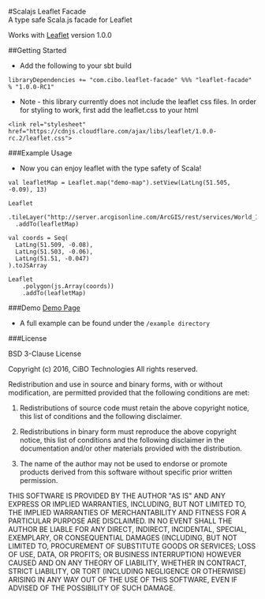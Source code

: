 #Scalajs Leaflet Facade  
A type safe Scala.js facade for Leaflet

Works with [Leaflet](http://leafletjs.com/reference-1.0.0.html) version 1.0.0

##Getting Started
+ Add the following to your sbt build  
```
libraryDependencies += "com.cibo.leaflet-facade" %%% "leaflet-facade" % "1.0.0-RC1"
```
  
+ Note - this library currently does not include the leaflet css files.  In order for styling to work, first add the leaflet.css to your html
```
<link rel="stylesheet" href="https://cdnjs.cloudflare.com/ajax/libs/leaflet/1.0.0-rc.2/leaflet.css">
```


###Example Usage
+ Now you can enjoy leaflet with the type safety of Scala!    
  
```
val leafletMap = Leaflet.map("demo-map").setView(LatLng(51.505, -0.09), 13)

Leaflet
  .tileLayer("http://server.arcgisonline.com/ArcGIS/rest/services/World_Imagery/MapServer/tile/{z}/{y}/{x}")
  .addTo(leafletMap)

val coords = Seq(
  LatLng(51.509, -0.08),
  LatLng(51.503, -0.06),
  LatLng(51.51, -0.047)
).toJSArray

Leaflet
    .polygon(js.Array(coords))
    .addTo(leafletMap)
```


###Demo
[Demo Page](http://cibotech.github.io/leaflet-facade)  

+ A full example can be found under the `/example directory`


###License

BSD 3-Clause License


Copyright (c) 2016, CiBO Technologies
All rights reserved.

Redistribution and use in source and binary forms, with or without
modification, are permitted provided that the following conditions are
met:

1. Redistributions of source code must retain the above copyright
notice, this list of conditions and the following disclaimer. 

2. Redistributions in binary form must reproduce the above copyright
notice, this list of conditions and the following disclaimer in
the documentation and/or other materials provided with the
distribution.  

3. The name of the author may not be used to
endorse or promote products derived from this software without
specific prior written permission.

THIS SOFTWARE IS PROVIDED BY THE AUTHOR "AS IS" AND ANY EXPRESS OR
IMPLIED WARRANTIES, INCLUDING, BUT NOT LIMITED TO, THE IMPLIED
WARRANTIES OF MERCHANTABILITY AND FITNESS FOR A PARTICULAR PURPOSE ARE
DISCLAIMED. IN NO EVENT SHALL THE AUTHOR BE LIABLE FOR ANY DIRECT,
INDIRECT, INCIDENTAL, SPECIAL, EXEMPLARY, OR CONSEQUENTIAL DAMAGES
(INCLUDING, BUT NOT LIMITED TO, PROCUREMENT OF SUBSTITUTE GOODS OR
SERVICES; LOSS OF USE, DATA, OR PROFITS; OR BUSINESS INTERRUPTION)
HOWEVER CAUSED AND ON ANY THEORY OF LIABILITY, WHETHER IN CONTRACT,
STRICT LIABILITY, OR TORT (INCLUDING NEGLIGENCE OR OTHERWISE) ARISING
IN ANY WAY OUT OF THE USE OF THIS SOFTWARE, EVEN IF ADVISED OF THE
POSSIBILITY OF SUCH DAMAGE.

